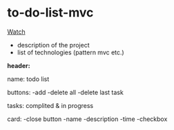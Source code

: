 # to-do-list-mvc

[Watch](https://deborodina.github.io/to-do-list-mvc/)

- description of the project
- list of technologies (pattern mvc etc.)

<b>header:</b>

name:
todo list

buttons:
-add
-delete all
-delete last task

tasks:
complited & in progress

card:
-close button
-name
-description
-time
-checkbox
